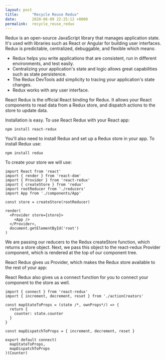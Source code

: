 ```yaml
---
layout: post
title:      "Recycle Reuse Redux"
date:       2020-06-09 22:25:12 +0000
permalink:  recycle_reuse_redux
---
```



Redux is an open-source JavaScript library that manages application state. It's used with libraries such as React or Angular for building user interfaces. Redux is predictable, centralized, debuggable, and flexible which means:

* Redux helps you write applications that are consistent, run in different environments, and test easily.
* Centralizing your application's state and logic allows great capabilities such as state persistence.
* The Redux DevTools add simplicity to tracing your application's state changes. 
* Redux works with any user interface.

React Redux is the official React binding for Redux. It allows your React components to read data from a Redux store, and dispatch actions to the store to update data.

Installation is easy. To use React Redux with your React app:

`npm install react-redux`

You'll also need to install Redux and set up a Redux store in your app. To install Redux use:

`npm install redux`

To create your store we will use:

```
import React from 'react'
import { render } from 'react-dom'
import { Provider } from 'react-redux'
import { createStore } from 'redux'
import rootReducer from './reducers'
import App from './components/App'

const store = createStore(rootReducer)

render(
  <Provider store={store}>
    <App />
  </Provider>,
  document.getElementById('root')
)
```

We are passing our reducers to the Redux createStore function, which returns a store object. Next, we pass this object to the react-redux Provider component, which is rendered at the top of our component tree.

React Redux gives us Provider, which makes the Redux store available to the rest of your app:

React Redux also gives us a connect function for you to connect your component to the store as well.

```
import { connect } from 'react-redux'
import { increment, decrement, reset } from './actionCreators'

const mapStateToProps = (state /*, ownProps*/) => {
  return {
    counter: state.counter
  }
}

const mapDispatchToProps = { increment, decrement, reset }

export default connect(
  mapStateToProps,
  mapDispatchToProps
)(Counter)
```
